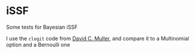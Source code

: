 # iSSF

Some tests for Bayesian iSSF 

I use the `clogit` code from [David C. Muller](https://github.com/dcmuller/stan_clogit/blob/master/clogit.stan), and compare it to a Multinomial option and a Bernoulli one
